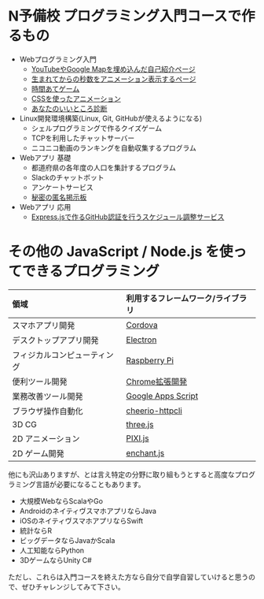 # N予備校 プログラミング入門コースで作るもの

- Webプログラミング入門
  - [YouTubeやGoogle Mapを埋め込んだ自己紹介ページ](https://progedu.github.io/intro-sample/self-introduction.html)
  - [生まれてからの秒数をアニメーション表示するページ](https://progedu.github.io/intro-sample/js-function.html)
  - [時間あてゲーム](https://progedu.github.io/intro-sample/js-object.html)
  - [CSSを使ったアニメーション](https://progedu.github.io/intro-sample/css-programming.html)
  - [あなたのいいところ診断](https://progedu.github.io/intro-sample/assessment.html)
- Linux開発環境構築(Linux, Git, GitHubが使えるようになる) 
  - シェルプログラミングで作るクイズゲーム
  - TCPを利用したチャットサーバー
  - ニコニコ動画のランキングを自動収集するプログラム
- Webアプリ 基礎
  - 都道府県の各年度の人口を集計するプログラム
  - Slackのチャットボット
  - アンケートサービス
  - [秘密の匿名掲示板](https://gentle-ridge-47938.herokuapp.com/posts)
- Webアプリ 応用
  - [Express.jsで作るGitHub認証を行うスケジュール調整サービス](https://quiet-inlet-37697.herokuapp.com/)

# その他の JavaScript / Node.js を使ってできるプログラミング

| 領域 | 利用するフレームワーク/ライブラリ |
|:---- |:---- |
| スマホアプリ開発 | [Cordova](https://cordova.apache.org/) |
| デスクトップアプリ開発 | [Electron](https://electron.atom.io/) |
| フィジカルコンピューティング | [Raspberry Pi](https://www.raspberrypi.org/) |
| 便利ツール開発 | [Chrome拡張開発](https://developer.chrome.com/extensions/getstarted) | 
| 業務改善ツール開発 | [Google Apps Script](https://developers.google.com/apps-script/) | 
| ブラウザ操作自動化 | [cheerio-httpcli](https://www.npmjs.com/package/cheerio-httpcli) | 
| 3D CG | [three.js](https://threejs.org/) |
| 2D アニメーション | [PIXI.js](http://www.pixijs.com/) |
| 2D ゲーム開発 | [enchant.js](http://enchantjs.com/ja/) |

他にも沢山ありますが、とは言え特定の分野に取り組もうとすると高度なプログラミング言語が必要になることもあります。

- 大規模WebならScalaやGo
- AndroidのネイティヴスマホアプリならJava
- iOSのネイティヴスマホアプリならSwift
- 統計ならR
- ビッグデータならJavaかScala
- 人工知能ならPython
- 3DゲームならUnity C#

ただし、これらは入門コースを終えた方なら自分で自学自習していけると思うので、ぜひチャレンジしてみて下さい。
